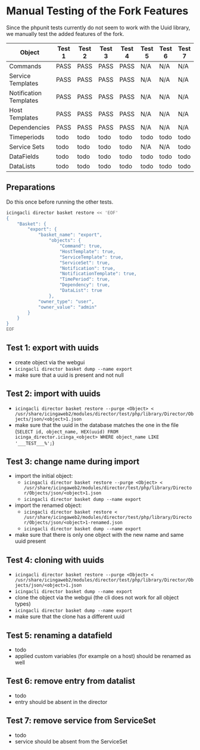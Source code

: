 # Manual Testing of the Fork Features

Since the phpunit tests currently do not seem to work with the Uuid library, we manually test the added features of the fork.

| Object                 | Test 1 | Test 2 | Test 3 | Test 4 | Test 5 | Test 6 | Test 7 |
| ---                    | ---    | ---    | ---    | ---    | ---    | ---    | ---    |
| Commands               | PASS   | PASS   | PASS   | PASS   | N/A    | N/A    | N/A    |
| Service Templates      | PASS   | PASS   | PASS   | PASS   | N/A    | N/A    | N/A    |
| Notification Templates | PASS   | PASS   | PASS   | PASS   | N/A    | N/A    | N/A    |
| Host Templates         | PASS   | PASS   | PASS   | PASS   | N/A    | N/A    | N/A    |
| Dependencies           | PASS   | PASS   | PASS   | PASS   | N/A    | N/A    | N/A    |
| Timeperiods            | todo   | todo   | todo   | todo   | todo   | todo   | todo   |
| Service Sets           | todo   | todo   | todo   | todo   | N/A    | N/A    | todo   |
| DataFields             | todo   | todo   | todo   | todo   | todo   | todo   | todo   |
| DataLists              | todo   | todo   | todo   | todo   | todo   | todo   | todo   |


## Preparations
Do this once before running the other tests.

```bash
icingacli director basket restore << 'EOF'
{
    "Basket": {
        "export": {
            "basket_name": "export",
                "objects": {
                    "Command": true,
                    "HostTemplate": true,
                    "ServiceTemplate": true,
                    "ServiceSet": true,
                    "Notification": true,
                    "NotificationTemplate": true,
                    "TimePeriod": true,
                    "Dependency": true,
                    "DataList": true
                },
            "owner_type": "user",
            "owner_value": "admin"
        }
    }
}
EOF
```


## Test 1: export with uuids
* create object via the webgui
* `icingacli director basket dump --name export`
* make sure that a uuid is present and not null


## Test 2: import with uuids
* `icingacli director basket restore --purge <Object> < /usr/share/icingaweb2/modules/director/test/php/library/Director/Objects/json/<object>1.json`
* make sure that the uuid in the database matches the one in the file (`SELECT id, object_name, HEX(uuid) FROM icinga_director.icinga_<object> WHERE object_name LIKE '___TEST___%';`)


## Test 3: change name during import
* import the initial object:
    * `icingacli director basket restore --purge <Object> < /usr/share/icingaweb2/modules/director/test/php/library/Director/Objects/json/<object>1.json`
    * `icingacli director basket dump --name export`
* import the renamed object:
    * `icingacli director basket restore < /usr/share/icingaweb2/modules/director/test/php/library/Director/Objects/json/<object>1-renamed.json`
    * `icingacli director basket dump --name export`
* make sure that there is only one object with the new name and same uuid present


## Test 4: cloning with uuids
* `icingacli director basket restore --purge <Object> < /usr/share/icingaweb2/modules/director/test/php/library/Director/Objects/json/<object>1.json`
* `icingacli director basket dump --name export`
* clone the object via the webgui (the cli does not work for all object types)
* `icingacli director basket dump --name export`
* make sure that the clone has a different uuid


## Test 5: renaming a datafield
* todo
* applied custom variables (for example on a host) should be renamed as well


## Test 6: remove entry from datalist
* todo
* entry should be absent in the director


## Test 7: remove service from ServiceSet
* todo
* service should be absent from the ServiceSet
